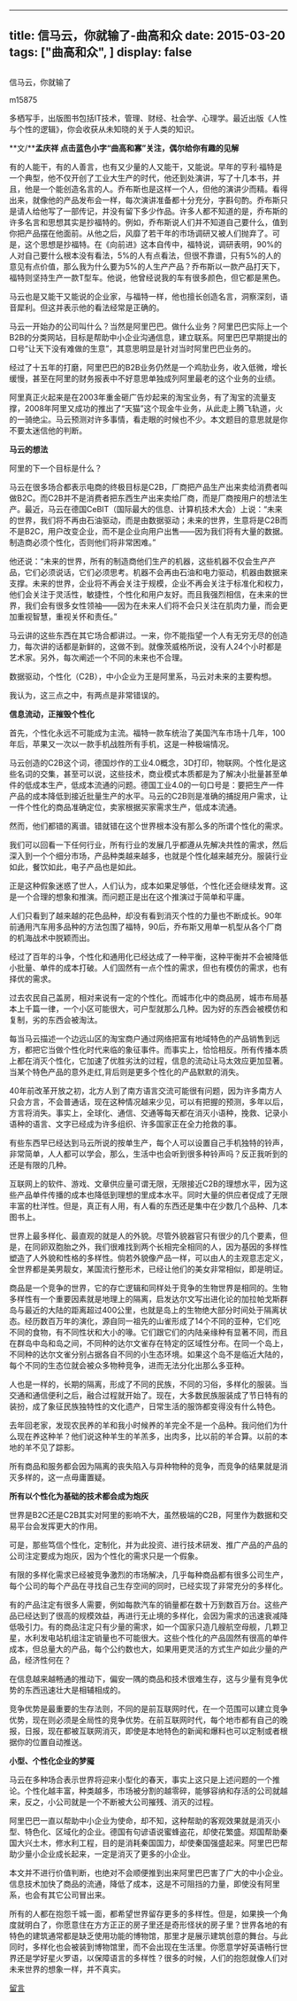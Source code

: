 
---
title:   信马云，你就输了-曲高和众
date: 2015-03-20
tags: ["曲高和众", ]
display: false
---


## 



信马云，你就输了




m15875




多栖写手，出版图书包括IT技术，管理、财经、社会学、心理学。最近出版《人性与个性的逻辑》，你会收获从未知晓的关于人类的知识。


**<font face="宋体">文</font>/****孟庆祥 点击蓝色小字“曲高和寡”关注，偶尔给你有趣的见解**

 

有的人能干，有的人善言，也有又少量的人又能干，又能说。早年的亨利·福特是一个典型，他不仅开创了工业大生产的时代，他还到处演讲，写了十几本书，并且，他是一个能创造名言的人。乔布斯也是这样一个人，但他的演讲少而精。看得出来，就像他的产品发布会一样，每次演讲准备都十分充分，字斟句酌。乔布斯只是请人给他写了一部传记，并没有留下多少作品。许多人都不知道的是，乔布斯的许多名言和思想其实是抄福特的。例如，乔布斯说人们并不知道自己要什么，值到你把产品摆在他面前。从他之后，风靡了若干年的市场调研又被人们抛弃了。可是，这个思想是抄福特。在《向前进》这本自传中，福特说，调研表明，90%的人对自己要什么根本没有看法，5%的人有点看法，但很不靠谱，只有5%的人的意见有点价值，那么我为什么要为5%的人生产产品？乔布斯以一款产品打天下，福特则坚持生产一款T型车。他说，他曾经说我的车有很多颜色，但它都是黑色。

 

马云也是又能干又能说的企业家，与福特一样，他也擅长创造名言，洞察深刻，语音犀利。但这并表示他的看法经常是正确的。

 

马云一开始办的公司叫什么？当然是阿里巴巴。做什么业务？阿里巴巴实际上一个B2B的分类网站，目标是帮助中小企业沟通信息，建立联系。阿里巴巴早期提出的口号“让天下没有难做的生意”，其意思明显是针对当时阿里巴巴业务的。

 

经过了十五年的打磨，阿里巴巴的B2B业务仍然是一个鸡肋业务，收入低微，增长缓慢，甚至在阿里的财务报表中不好意思单独成列阿里最老的这个业务的业绩。

 

阿里真正火起来是在2003年重金砸广告炒起来的淘宝业务，有了淘宝的流量支撑，2008年阿里又成功的推出了“天猫”这个现金牛业务，从此走上腾飞轨道，火的一骑绝尘。马云预测对许多事情，看走眼的时候也不少。本文题目的意思就是你不要太迷信他的判断。

 

**马云的想法**

 

阿里的下一个目标是什么？

 

马云在很多场合都表示电商的终极目标是C2B，厂商把产品生产出来卖给消费者叫做B2C。而C2B并不是消费者把东西生产出来卖给厂商，而是厂商按用户的想法生产。最近，马云在德国CeBIT（国际最大的信息、计算机技术大会）上说：“未来的世界，我们将不再由石油驱动，而是由数据驱动；未来的世界，生意将是C2B而不是B2C，用户改变企业，而不是企业向用户出售——因为我们将有大量的数据。制造商必须个性化，否则他们将非常困难。”

 

他还说：“未来的世界，所有的制造商他们生产的机器，这些机器不仅会生产产品，它们必须说话，它们必须思考。机器不会再由石油和电力驱动，机器由数据来支撑。未来的世界，企业将不再会关注于规模，企业不再会关注于标准化和权力，他们会关注于灵活性，敏捷性，个性化和用户友好。而且我强烈相信，在未来的世界，我们会有很多女性领袖——因为在未来人们将不会只关注在肌肉力量，而会更加重视智慧，重视关怀和责任。”

 

马云讲的这些东西在其它场合都讲过。一来，你不能指望一个人有无穷无尽的创造力，每次讲的话都是新鲜的，这做不到。就像茨威格所说，没有人24个小时都是艺术家。另外，每次阐述一个不同的未来也不合理。

 

数据驱动，个性化（C2B），中小企业为王是阿里系，马云对未来的主要构想。

 

我认为，这三点之中，有两点是非常错误的。

 

**信息流动，正摧毁个性化**

 

首先，个性化永远不可能成为主流。福特一款车统治了美国汽车市场十几年，100年后，苹果又一次以一款手机战胜所有手机，这是一种极端情况。

 

马云创造的C2B这个词，德国炒作的工业4.0概念，3D打印，物联网。个性化是这些名词的交集，甚至可以说，这些技术，商业模式本质都是为了解决小批量甚至单件的低成本生产，低成本流通的问题。德国工业4.0的一句口号是：要把生产一件产品的成本降低到接近批量生产的水平。马云的C2B则是准确的捕捉用户需求，让一件个性化的商品准确定位，卖家根据买家需求生产，低成本流通。

 

然而，他们都错的离谱。错就错在这个世界根本没有那么多的所谓个性化的需求。

 

我们可以回看一下任何行业，所有行业的发展几乎都遵从先解决共性的需求，然后深入到一个个细分市场，产品种类越来越多，也就是个性化越来越充分。服装行业如此，餐饮如此，电子产品也是如此。

 

正是这种假象迷惑了世人，人们认为，成本如果足够低，个性化还会继续发育。这是一个合理的想象和推演。而问题正是出在这个推演过于简单和平庸。

 

人们只看到了越来越的花色品种，却没有看到消灭个性的力量也不断成长。90年前通用汽车用多品种的方法包围了福特，90后，乔布斯又用单一机型从各个厂商的机海战术中脱颖而出。

 

经过了百年的斗争，个性化和通用化已经达成了一种平衡，这种平衡并不会被降低小批量、单件的成本打破。人们固然有一点个性的需求，但也有模仿的需求，也有择优的需求。

 

过去农民自己盖房，相对来说有一定的个性化。而城市化中的商品房，城市布局基本上千篇一律，一个小区可能很大，可户型就那么几种。因为好的东西会被模仿和复制，劣的东西会被淘汰。

 

每当马云描述一个边远山区的淘宝商户通过网络把富有地域特色的产品销售到远方，都把它当做个性化时代来临的象征事件。而事实上，恰恰相反。所有传播本质上都在消灭个性化，它加速了优胜劣汰的过程，信息的流动让马太效应更加显著。当某个特色产品的意外走红,背后则是更多个性化的产品默默的消失。

 

40年前改革开放之初，北方人到了南方语言交流可能很有问题，因为许多南方人只会方言，不会普通话，现在这种情况越来少见，可以有把握的预测，多年以后，方言将消失。事实上，全球化、通信、交通等每天都在消灭小语种，挽救、记录小语种的语言、文字已经成为许多组织、许多国家正在全力抢救的事。

 

有些东西早已经达到马云所说的按单生产，每个人可以设置自己手机独特的铃声，非常简单，人人都可以学会，那么，生活中也会听到很多种铃声吗？反正我听到的还是有限的几种。

 

互联网上的软件、游戏、文章供应量可谓无限，无限接近C2B的理想水平，因为这些产品单件传播的成本也降低到理想的里成本水平。同时大量的供应者促成了无限丰富的杜洋性。但是，真正有人用，有人看的东西还是集中在少数几个品种、几本图书上。

 

世界上最多样化、最直观的就是人的外貌。尽管外貌器官只有很少的几个要素，但是，在同卵双胞胎之外，我们很难找到两个长相完全相同的人，因为基因的多样性塑造了人外貌和性格的多样性。倘若外貌像产品一样，可以由人的主观意志定义，全世界都是美男靓女，某国流行整形术，已经让他们的美女非常相似，即是明证。

 

商品是一个竞争的世界，它的存亡逻辑和同样处于竞争的生物世界是相同的。生物多样性有一个重要因素就是地理上的隔离，启发达尔文写出进化论的加拉帕戈斯群岛与最近的大陆的距离超过400公里，也就是岛上的生物绝大部分时间处于隔离状态。经历数百万年的演化，源自同一祖先的山雀形成了14个不同的亚种，它们吃不同的食物，有不同性状和大小的喙。它们跟它们的内陆亲缘种有显著不同，而且在群岛中岛和岛之间，不同种的达尔文雀存在特定的区域性分布。在同一个岛上，不同种的达尔文雀分别占据各自不同的小生态环境。如果这个岛不是临近大陆的，每个不同的生态位就会被众多物种竞争，进而无法分化出那么多亚种。

 

人也是一样的，长期的隔离，形成了不同的民族，不同的习俗，多样化的服装。当交通和通信便利之后，融合过程就开始了。现在，大多数民族服装成了节日特有的装扮，成了象征民族独特性的文化遗产，日常生活的服饰都变得没有什么特色。

 

去年回老家，发现农民养的羊和我小时候养的羊完全不是一个品种。我问他们为什么现在养这种羊？他们说这种羊生的羊羔多，出肉多，比以前的羊合算。以前的本地的羊不见了踪影。

 

所有商品和服务都会因为隔离的丧失陷入与异种物种的竞争，而竞争的结果就是消灭多样的，这一点毋庸置疑。

 

**所有以个性化为基础的技术都会成为炮灰**

世界是B2C还是C2B其实对阿里的影响不大，虽然极端的C2B，阿里作为数据和交易平台会发挥更大的作用。

 

可是，那些笃信个性化，定制化，并为此投资、进行技术研发、推广产品的产品的公司注定要成为炮灰，因为个性化的需求只是一个假象。

 

有限的多样化需求已经被竞争激烈的市场解决，几乎每种商品都有很多公司生产，每个公司的每个产品在寻找自己生存空间的同时，已经实现了非常充分的多样化。

 

有的产品注定有很多人需要，例如每款汽车的销量都在数十万到数百万台。这些产品已经达到了很高的规模效益，再进行无止境的多样化，会因为需求的迅速衰减降低吸引力。有的商品注定只有少量的需求，如一个国家只造几艘航空母舰，几颗卫星，水利发电站机组注定销量也不可能很大。这些个性化的产品固然有很高的单件成本，但总量大的产品，每个公约数也大，如果用更灵活的方式生产如此少量的产品，经济性何在？

 

在信息越来越畅通的推动下，偏安一隅的商品和技术很难生存，这与少量有竞争优势的东西迅速壮大是相辅相成的。

 

竞争优势是最重要的生存法则，不同的是前互联网时代，在一个范围可以建立竞争优势，现在则必须是全局性的竞争优势。在前互联网时代，每个地市都有自己的晚报，日报，现在都被互联网消灭，即使是本地特色的新闻和爆料也可以定制或者根据你的位置自动推送。

 

**小型、个性化企业的梦魇**

 

马云在多种场合表示世界将迎来小型化的春天，事实上这只是上述问题的一个推论。个性化越丰富，种类越多，市场被分割的越零碎，能够容纳和存活的公司就越来，反之，小公司就是一个不断被大公司摧残、消灭的过程。

 

阿里巴巴一直以帮助中小企业为使命，却不知，这种帮助的客观效果就是消灭小型、特色化、区域化的企业。德国有句谚语说蜜蜂盗花，却使花繁盛。郑国帮助秦国大兴土木，修水利工程，目的是消耗秦国国力，却使秦国强盛起来。阿里巴巴帮助少量小企业成长起来，一定是消灭了更多的小企业。

 

本文并不进行价值判断，也绝对不会顺便推到出来阿里巴巴害了广大的中小企业。信息技术加快了商品的流通，降低了成本，这是不可阻挡的力量，即使没有阿里系，也会有其它公司冒出来。

 

所有的人都在抱怨千城一面，都希望世界留存更多的多样性。但是，如果换一个角度就明白了，你愿意住在方方正正的房子里还是奇形怪状的房子里？世界各地的有特色的建筑通常都是缺乏使用功能的博物馆，那里才是展示建筑创意的舞台。与此同时，多样化也会被装到博物馆里，而不会出现在生活里。你愿意学好英语畅行世界还是学好星火罗语，以保障语言的多样性？很多的时候，人们的抱怨就像人们对未来世界的想象一样，并不真实。









[留言](javascript:;)


